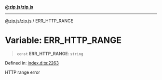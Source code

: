 [**@zip.js/zip.js**](../README.md)

***

[@zip.js/zip.js](../globals.md) / ERR\_HTTP\_RANGE

# Variable: ERR\_HTTP\_RANGE

> `const` **ERR\_HTTP\_RANGE**: `string`

Defined in: [index.d.ts:2263](https://github.com/gildas-lormeau/zip.js/blob/347f13e008678d1fc6f83418c2c38f7e3569d2a4/index.d.ts#L2263)

HTTP range error
